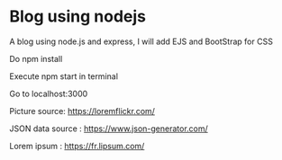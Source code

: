 # Blog using nodejs

A blog using node.js and express, I will add EJS and BootStrap for CSS

Do npm install

Execute npm start in terminal

Go to localhost:3000

Picture source: https://loremflickr.com/

JSON data source : https://www.json-generator.com/

Lorem ipsum : https://fr.lipsum.com/